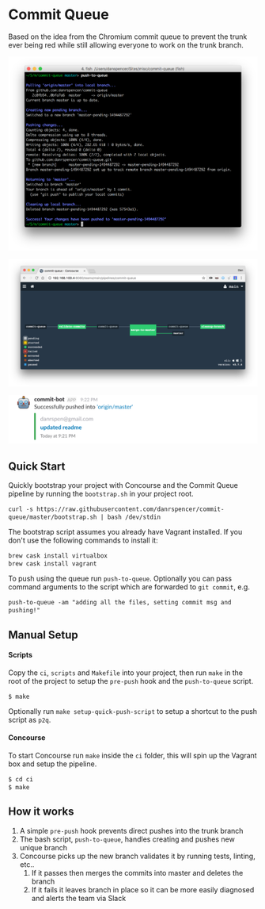 # Commit Queue

Based on the idea from the Chromium commit queue to prevent the trunk ever being red while still allowing everyone to work on the trunk branch.

![alt terminal](https://raw.githubusercontent.com/danrspencer/commit-queue/master/docs/terminal.png)

![alt concourse](https://raw.githubusercontent.com/danrspencer/commit-queue/master/docs/concourse.png)

![alt slack](https://raw.githubusercontent.com/danrspencer/commit-queue/master/docs/slack.png)

## Quick Start

Quickly bootstrap your project with Concourse and the Commit Queue pipeline by running the `bootstrap.sh` in your project root.

```
curl -s https://raw.githubusercontent.com/danrspencer/commit-queue/master/bootstrap.sh | bash /dev/stdin
```

The bootstrap script assumes you already have Vagrant installed. If you don't use the following commands to install it:

```
brew cask install virtualbox
brew cask install vagrant
```

To push using the queue run `push-to-queue`. Optionally you can pass command arguments to the script which are forwarded to `git commit`, e.g.

```
push-to-queue -am "adding all the files, setting commit msg and pushing!"
```

## Manual Setup

#### Scripts

Copy the `ci`, `scripts` and `Makefile` into your project, then run `make` in the root of the project to setup the `pre-push` hook and the `push-to-queue` script.
```
$ make
```

Optionally run `make setup-quick-push-script` to setup a shortcut to the push script as `p2q`. 

#### Concourse
 
To start Concourse run `make` inside the `ci` folder, this will spin up the Vagrant box and setup the pipeline.

```
$ cd ci
$ make
```


## How it works

1. A simple `pre-push` hook prevents direct pushes into the trunk branch
1. The bash script, `push-to-queue`, handles creating and pushes new unique branch
1. Concourse picks up the new branch validates it by running tests, linting, etc..
    1. If it passes then merges the commits into master and deletes the branch
    1. If it fails it leaves branch in place so it can be more easily diagnosed and alerts the team via Slack
